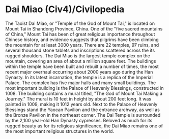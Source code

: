 # Dai Miao (Civ4)/Civilopedia

The Taoist Dai Miao, or "Temple of the God of Mount Tai," is located on Mount Tai in Shandong Province, China. One of the "five sacred mountains of China," Mount Tai has been of great religious importance throughout Chinese history, and evidence suggests that pilgrims have been climbing the mountain for at least 3000 years. There are 22 temples, 97 ruins, and several thousand stone tablets and inscriptions scattered across the its rugged shoulders.
The Dai Miao is the largest temple complex on the mountain, covering an area of about a million square feet. The buildings within the temple have been built and rebuilt a number of times, the most recent major overhaul occurring about 2000 years ago during the Han Dynasty.
In its latest incarnation, the temple is a replica of the Imperial Palace. The complex has five major halls and many small buildings. The most important building is the Palace of Heavenly Blessings, constructed in 1008. The building contains a mural titled, "The God of Mount Tai Making a Journey." The mural is 10 feet in height by about 200 feet long. It was painted in 1009, making it 1012 years old.
Next to the Palace of Heavenly Blessings stand the Yaocan Pavilion and the entrance archway, as well as the Bronze Pavilion in the northeast corner. The Dai Temple is surrounded by the 2,100 year-old Han Dynasty cypresses. Beloved as much for its rugged beauty as for its religious significance, the Dai Miao remains one of the most important religious structures in the world.
